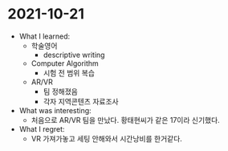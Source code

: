 # 2021-10-21

- What I learned:
  - 학술영어
    - descriptive writing 
  - Computer Algorithm
    - 시험 전 범위 복습
  - AR/VR
    - 팀 정해졌음
    - 각자 지역콘텐츠 자료조사
- What was interesting: 
  - 처음으로 AR/VR 팀을 만났다. 황태현씨가 같은 17이라 신기했다.
- What I regret: 
  - VR 가져가놓고 세팅 안해와서 시간낭비를 한거같다.